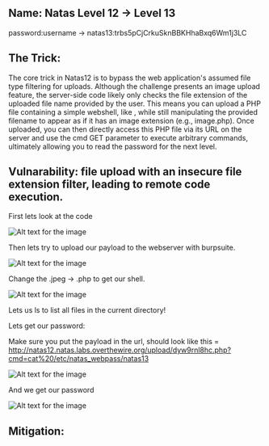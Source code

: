 ## Name: Natas Level 12 → Level 13

password:username ->
natas13:trbs5pCjCrkuSknBBKHhaBxq6Wm1j3LC

## The Trick: 

The core trick in Natas12 is to bypass the web application's assumed file type filtering for uploads. Although the challenge presents an image upload feature, the server-side code likely only checks the file extension of the uploaded file name provided by the user. This means you can upload a PHP file containing a simple webshell, like <?php passthru($_GET['cmd']); ?>, while still manipulating the provided filename to appear as if it has an image extension (e.g., image.php). Once uploaded, you can then directly access this PHP file via its URL on the server and use the cmd GET parameter to execute arbitrary commands, ultimately allowing you to read the password for the next level.

## Vulnarability: file upload with an insecure file extension filter, leading to remote code execution.

First lets look at the code

![Alt text for the image](Screensho_2025-05-26_16-56-49.png)

Then lets try to upload our payload to the webserver with burpsuite.

![Alt text for the image](Screensho_2025-05-26_16-56-49.png)

Change the .jpeg -> .php to get our shell.

![Alt text for the image](Screensho_2025-05-26_16-56-49.png)

Lets us ls to list all files in the current directory!

Lets get our password: 

Make sure you put the payload in the url, should look like this = http://natas12.natas.labs.overthewire.org/upload/dyw9rnl8hc.php?cmd=cat%20/etc/natas_webpass/natas13

![Alt text for the image](Screensho_2025-05-26_16-56-49.png)

And we get our password

![Alt text for the image](Screensho_2025-05-26_16-56-49.png)

## Mitigation: 
